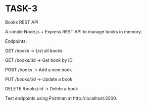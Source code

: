 # TASK-3
Books REST API

A simple Node.js + Express REST API to manage books in memory.

Endpoints:

GET /books → List all books

GET /books/:id → Get book by ID

POST /books → Add a new book

PUT /books/:id → Update a book

DELETE /books/:id → Delete a book

Test endpoints using Postman at http://localhost:3000.
